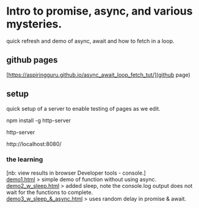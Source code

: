 
# Intro to promise, async, and various mysteries.

quick refresh and demo of async, await and how to fetch in a loop.

## github pages

[https://aspiringguru.github.io/async_await_loop_fetch_tut/](github page)

## setup  

quick setup of a server to enable testing of pages as we edit.

npm install -g http-server    

http-server    

http://localhost:8080/    


### the learning

[nb: view results in browser Developer tools - console.]  
[demo1.html](demo1.html)  > simple demo of function without using async.  
[demo2_w_sleep.html](demo2_w_sleep.html)  > added sleep, note the console.log output does not wait for the functions to complete.  
[demo3_w_sleep_&_async.html](demo3_w_sleep_&_async.html) > uses random delay in promise & await.
